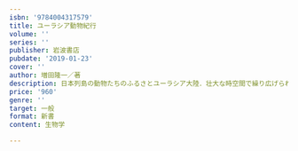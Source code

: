 ```yaml
---
isbn: '9784004317579'
title: ユーラシア動物紀行
volume: ''
series: ''
publisher: 岩波書店
pubdate: '2019-01-23'
cover: ''
author: 増田隆一／著
description: 日本列島の動物たちのふるさとユーラシア大陸．壮大な時空間で繰り広げられる動物地理学研究の世界へご招待．
price: '960'
genre: ''
target: 一般
format: 新書
content: 生物学

---
```

